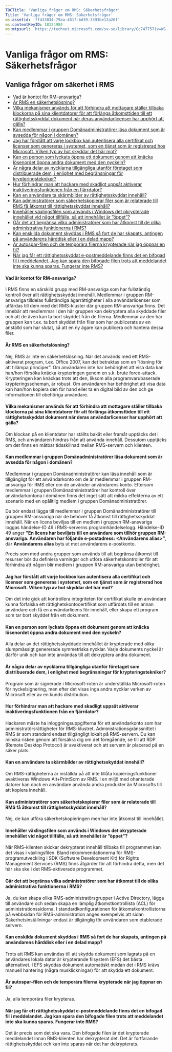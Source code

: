 ```yaml
---
TOCTitle: 'Vanliga frågor om RMS: Säkerhetsfrågor'
Title: 'Vanliga frågor om RMS: Säkerhetsfrågor'
ms:assetid: 'ff433834-79aa-481f-bd39-3393be12a26f'
ms:contentKeyID: 18124984
ms:mtpsurl: 'https://technet.microsoft.com/sv-se/library/Cc747757(v=WS.10)'
---
```


Vanliga frågor om RMS: Säkerhetsfrågor
======================================

Vanliga frågor om säkerhet i RMS
--------------------------------

-   [Vad är kontot för RM-ansvariga?](#bkmk_43)
-   [Är RMS en säkerhetslösning?](#bkmk_44)
-   [Vilka mekanismer används för att förhindra att mottagare ställer tillbaka klockorna på sina klientdatorer för att förlänga åtkomsttiden till ett rättighetsskyddat dokument när deras användarlicenser har upphört att gälla?](#bkmk_45)
-   [Kan medlemmar i gruppen Domänadministratörer läsa dokument som är avsedda för någon i domänen?](#bkmk_46)
-   [Jag har förstått att varje lockbox kan autentisera alla certifikat och licenser som genereras i systemet, som en tjänst som är registrerad hos Microsoft. Vilken typ av hot skyddar det här mot?](#bkmk_47)
-   [Kan en person som lyckats öppna ett dokument genom att knäcka lösenordet öppna andra dokument med den nyckeln?](#bkmk_48)
-   [Är några delar av nycklarna tillgängliga utanför företaget som distribuerade dem, i enlighet med begränsningar för krypteringstekniker?](#bkmk_49)
-   [Hur förhindrar man att hackare med skadligt uppsåt aktiverar inaktiveringsfunktionen från en fjärrdator?](#bkmk_50)
-   [Kan en användare ta skärmbilder av rättighetsskyddat innehåll?](#bkmk_51)
-   [Kan administratörer som säkerhetskopierar filer som är relaterade till RMS få åtkomst till rättighetsskyddat innehåll?](#bkmk_52)
-   [Innehåller växlingsfilen som används i Windows det okrypterade innehållet vid något tillfälle, så att innehållet är ”öppet”?](#bkmk_53)
-   [Går det att begränsa vilka administratörer som har åtkomst till de olika administrativa funktionerna i RMS?](#bkmk_54)
-   [Kan enskilda dokument skyddas i RMS så fort de har skapats, antingen på användarens hårddisk eller i en delad mapp?](#bkmk_55)
-   [Är autospar-filen och de temporära filerna krypterade när jag öppnar en fil?](#bkmk_56)
-   [När jag får ett rättighetsskyddat e-postmeddelande finns det en bifogad fil i meddelandet. Jag kan spara den bifogade filen trots att meddelandet inte ska kunna sparas. Fungerar inte RMS?](#bkmk_562)

<span id="BKMK_43"></span>
#### Vad är kontot för RM-ansvariga?

I RMS finns en särskild grupp med RM-ansvariga som har fullständig kontroll över allt rättighetsskyddat innehåll. Medlemmar i gruppen RM-ansvariga tilldelas fullständiga ägarrättigheter i alla användarlicenser som utfärdas till dem med det RMS-kluster där gruppen RM-ansvariga finns. Det innebär att medlemmar i den här gruppen kan dekryptera alla skyddade filer och att de även kan ta bort skyddet från de filerna. Medlemmar av den här gruppen kan t.ex. ta bort skyddet från filer som har publicerats av en anställd som har slutat, så att en ny ägare kan publicera och hantera dessa filer.

<span id="BKMK_44"></span>
#### Är RMS en säkerhetslösning?

Nej, RMS är inte en säkerhetslösning. När det används med ett RMS-aktiverat program, t.ex. Office 2007, kan det betraktas som en ”lösning för att tillämpa principer”. Om användaren inte har behörighet att visa data kan han/hon försöka knäcka krypteringen genom en s.k. brute force-attack. Krypteringen kan knäckas trots att den, liksom alla programvarubaserade krypteringsscheman, är robust. Om användaren har behörighet att visa data kan han/hon kopiera den för hand eller ta en digital bild av den och ge informationen till obehöriga användare.

<span id="BKMK_45"></span>
#### Vilka mekanismer används för att förhindra att mottagare ställer tillbaka klockorna på sina klientdatorer för att förlänga åtkomsttiden till ett rättighetsskyddat dokument när deras användarlicenser har upphört att gälla?

Om klockan på en klientdator har ställts bakåt eller framåt upptäcks det i RMS, och användaren hindras från att använda innehåll. Dessutom upptäcks om det finns en mätbar tidsskillnad mellan RMS-servern och klienten.

<span id="BKMK_46"></span>
#### Kan medlemmar i gruppen Domänadministratörer läsa dokument som är avsedda för någon i domänen?

Medlemmar i gruppen Domänadministratörer kan läsa innehåll som är tillgängligt för ett användarkonto om de är medlemmar i gruppen RM-ansvariga för RMS eller om de använder användarens konto. Eftersom medlemmar i gruppen Domänadministratörer har kontroll över användarkontona i domänen finns det inget sätt att mildra effekterna av ett scenario med en opålitlig medlem i gruppen Domänadministratörer.

Du bör endast lägga till medlemmar i gruppen Domänadministratörer till gruppen RM-ansvariga när de behöver få åtkomst till rättighetsskyddat innehåll. När en licens beviljas till en medlem i gruppen RM-ansvariga loggas händelse-ID 49 i RMS-serverns programhändelselogg. Händelse-ID 49 anger **”En licens har beviljats till en användare som tillhör gruppen RM-ansvariga. Användaren har följande e-postadress: &lt;Användarens alias&gt;”**, där **Användarens alias** byts ut mot användarens e-postkonto.

Precis som med andra grupper som används till att begränsa åtkomst till resurser bör du definiera varningar och utföra säkerhetskontroller för att förhindra att någon blir medlem i gruppen RM-ansvariga utan behörighet.

<span id="BKMK_47"></span>
#### Jag har förstått att varje lockbox kan autentisera alla certifikat och licenser som genereras i systemet, som en tjänst som är registrerad hos Microsoft. Vilken typ av hot skyddar det här mot?

Om det inte gick att kontrollera integriteten för certifikat skulle en användare kunna förfalska ett rättighetskontocertifikat som utfärdats till en annan användare och få en användarlicens för innehåll, eller skapa ett program som tar bort skyddet från ett dokument.

<span id="BKMK_48"></span>
#### Kan en person som lyckats öppna ett dokument genom att knäcka lösenordet öppna andra dokument med den nyckeln?

Alla delar av det rättighetsskyddade innehållet är krypterade med olika slumpmässigt genererade symmetriska nycklar. Varje dokuments nyckel är därför unik och kan inte användas till att dekryptera andra dokument.

<span id="BKMK_49"></span>
#### Är några delar av nycklarna tillgängliga utanför företaget som distribuerade dem, i enlighet med begränsningar för krypteringstekniker?

Program som är signerade i Microsoft-roten är underställda Microsoft-roten för nyckelsignering, men efter det visas inga andra nycklar varken av Microsoft eller av en kunds distribution.

<span id="BKMK_50"></span>
#### Hur förhindrar man att hackare med skadligt uppsåt aktiverar inaktiveringsfunktionen från en fjärrdator?

Hackaren måste ha inloggningsuppgifterna för ett användarkonto som har administratörsrättigheter för RMS-klustret. Administrationsgränssnittet i RMS är som standard endast tillgängligt lokalt på RMS-servern. Du kan minska risken genom att försäkra dig om det föregående, se till att RDP (Remote Desktop Protocol) är avaktiverat och att servern är placerad på en säker plats.

<span id="BKMK_51"></span>
#### Kan en användare ta skärmbilder av rättighetsskyddat innehåll?

Om RMS-rättigheterna är inställda på att inte tillåta kopieringsfunktioner avaktiveras Windows Alt+PrintScrn av RMS. I en miljö med ohanterade datorer kan dock en användare använda andra produkter än Microsofts till att kopiera innehåll.

<span id="BKMK_52"></span>
#### Kan administratörer som säkerhetskopierar filer som är relaterade till RMS få åtkomst till rättighetsskyddat innehåll?

Nej, de kan utföra säkerhetskopieringen men har inte åtkomst till innehållet.

<span id="BKMK_53"></span>
#### Innehåller växlingsfilen som används i Windows det okrypterade innehållet vid något tillfälle, så att innehållet är ”öppet”?

När RMS-klienten skickar dekrypterat innehåll tillbaka till programmet kan det visas i växlingsfilen. Bland rekommendationerna för RMS-programutveckling i SDK (Software Development Kit) för Rights Management Services (RMS) finns åtgärder för att förhindra detta, men det här ska ske i det RMS-aktiverade programmet.

<span id="BKMK_54"></span>
#### Går det att begränsa vilka administratörer som har åtkomst till de olika administrativa funktionerna i RMS?

Ja, du kan skapa olika RMS-administratörsgrupper i Active Directory, lägga till användare och sedan skapa en lämplig åtkomstkontrollista (ACL) för administrationssidorna. I standardkonfigurationen för åtkomstkontrollistorna på webbsidan för RMS-administration anges exempelvis att sidan Säkerhetsinställningar endast är tillgänglig för användaren som etablerade servern.

<span id="BKMK_55"></span>
#### Kan enskilda dokument skyddas i RMS så fort de har skapats, antingen på användarens hårddisk eller i en delad mapp?

Trots att RMS kan användas till att skydda dokument som lagrats på en användares lokala dator är krypterande filsystem (EFS) det bästa alternativet. I EFS skyddas dokument automatiskt medan det i RMS krävs manuell hantering (några musklickningar) för att skydda ett dokument.

<span id="BKMK_56"></span>
#### Är autospar-filen och de temporära filerna krypterade när jag öppnar en fil?

Ja, alla temporära filer krypteras.

<span id="BKMK_562"></span>
#### När jag får ett rättighetsskyddat e-postmeddelande finns det en bifogad fil i meddelandet. Jag kan spara den bifogade filen trots att meddelandet inte ska kunna sparas. Fungerar inte RMS?

Det är precis som det ska vara. Den bifogade filen är det krypterade meddelandet innan RMS-klienten har dekrypterat det. Det är fortfarande rättighetsskyddat och kan inte sparas när det har dekrypterats.
